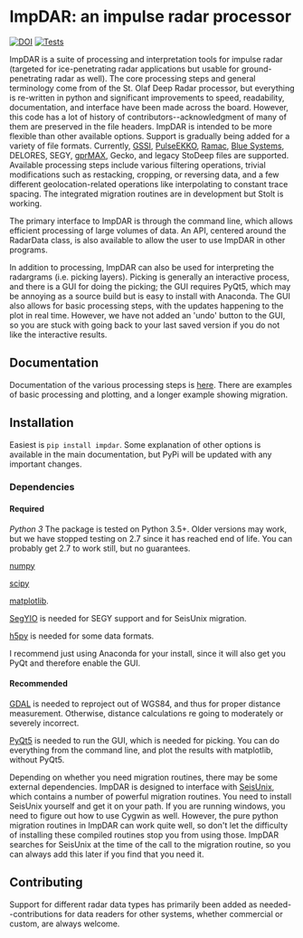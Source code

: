 # ImpDAR: an impulse radar processor

[![DOI](https://zenodo.org/badge/134008583.svg)](https://zenodo.org/badge/latestdoi/134008583) [![Tests](https://github.com/dlilien/ImpDAR/actions/workflows/python-package.yml/badge.svg)](https://github.com/dlilien/ImpDAR/actions/workflows/python-package.yml)

ImpDAR is a suite of processing and interpretation tools for impulse radar (targeted for ice-penetrating radar applications but usable for ground-penetrating radar as well). The core processing steps and general terminology come from of the St. Olaf Deep Radar processor, but everything is re-written in python and significant improvements to speed, readability, documentation, and interface have been made across the board. However, this code has a lot of history of contributors--acknowledgment of many of them are preserved in the file headers. ImpDAR is intended to be more flexible than other available options. Support is gradually being added for a variety of file formats. Currently, [GSSI](http://www.geophysical.com), [PulseEKKO](http://www.sensoft.ca), [Ramac](http://www.malagpr.com), [Blue Systems](http://www.bluesystem.ca/ice-penetrating-radar.html), DELORES, SEGY, [gprMAX](http://www.gprmax.com), Gecko, and legacy StoDeep files are supported. Available processing steps include various filtering operations, trivial modifications such as restacking, cropping, or reversing data, and a few different geolocation-related operations like interpolating to constant trace spacing. The integrated migration routines are in development but Stolt is working.

The primary interface to ImpDAR is through the command line, which allows efficient processing of large volumes of data. An API, centered around the RadarData class, is also available to allow the user to use ImpDAR in other programs.

In addition to processing, ImpDAR can also be used for interpreting the radargrams (i.e. picking layers). Picking is generally an interactive process, and there is a GUI for doing the picking; the GUI requires PyQt5, which may be annoying as a source build but is easy to install with Anaconda. The GUI also allows for basic processing steps, with the updates happening to the plot in real time. However, we have not added an 'undo' button to the GUI, so you are stuck with going back to your last saved version if you do not like the interactive results.

## Documentation

Documentation of the various processing steps is [here](https://impdar.readthedocs.io/en/latest/). There are examples of basic processing and plotting, and a longer example showing migration.

## Installation

Easiest is `pip install impdar`. Some explanation of other options is available in the main documentation, but PyPi will be updated with any important changes.

### Dependencies

#### Required
*Python 3* The package is tested on Python 3.5+. Older versions may work, but we have stopped testing on 2.7 since it has reached end of life. You can probably get 2.7 to work still, but no guarantees.

[numpy](http://www.scipy.org)

[scipy](http://numpy.org)

[matplotlib](http://matplotlib.org).

[SegYIO](https://github.com/equinor/segyio/) is needed for SEGY support and for SeisUnix migration.

[h5py](https://h5py.org) is needed for some data formats.

I recommend just using Anaconda for your install, since it will also get you PyQt and therefore enable the GUI.

#### Recommended
[GDAL](http://gdal.org) is needed to reproject out of WGS84, and thus for proper distance measurement. Otherwise, distance calculations re going to moderately or severely incorrect.

[PyQt5](https://pypi.org/project/PyQt5/) is needed to run the GUI, which is needed for picking. You can do everything from the command line, and plot the results with matplotlib, without PyQt5.

Depending on whether you need migration routines, there may be some external dependencies. ImpDAR is designed to interface with [SeisUnix](http://https://github.com/JohnWStockwellJr/SeisUnix), which contains a number of powerful migration routines. You need to install SeisUnix yourself and get it on your path. If you are running windows, you need to figure out how to use Cygwin as well. However, the pure python migration routines in ImpDAR can work quite well, so don't let the difficulty of installing these compiled routines stop you from using those. ImpDAR searches for SeisUnix at the time of the call to the migration routine, so you can always add this later if you find that you need it.

## Contributing

Support for different radar data types has primarily been added as needed--contributions for data readers for other systems, whether commercial or custom, are always welcome.
